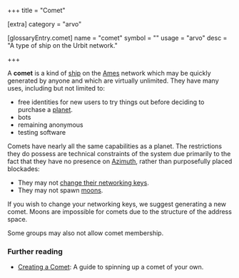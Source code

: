 +++
title = "Comet"

[extra]
category = "arvo"

[glossaryEntry.comet]
name = "comet"
symbol = ""
usage = "arvo"
desc = "A type of ship on the Urbit network."

+++

A **comet** is a kind of [ship](/glossary/ship) on the [Ames](/glossary/ames) network which may be quickly generated by anyone and which are virtually unlimited. They have many uses, including but not limited to:
- free identities for new users to try things out before deciding to purchase a [planet](/glossary/planet).
- bots
- remaining anonymous
- testing software

Comets have nearly all the same capabilities as a planet. The restrictions they do possess are technical constraints of the system due primarily to the fact that they have no presence on [Azimuth](/glossary/azimuth), rather than purposefully placed blockades:

- They may not [change their networking keys](/glossary/bridge).
- They may not spawn [moons](/glossary/moon).
 
If you wish to change your networking keys, we suggest generating a new comet. Moons are impossible for comets due to the structure of the address space.

Some groups may also not allow comet membership.

### Further reading

- [Creating a Comet](/manual/getting-started/self-hosted/cli): A guide to spinning up a comet of your own.
